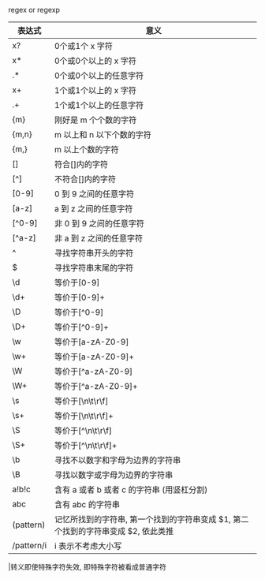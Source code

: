 regex or regexp

表达式|意义
---|---
x?|0个或1个 x 字符
x*|0个或0个以上的 x 字符
.*|0个或0个以上的任意字符
x+|1个或1个以上的 x 字符
.+|1个或1个以上的任意字符
{m}|刚好是 m 个个数的字符
{m,n}|m 以上和 n 以下个数的字符
{m,}|m 以上个数的字符
[]|符合[]内的字符
[^]|不符合[]内的字符
[0-9]|0 到 9 之间的任意字符
[a-z]|a 到 z 之间的任意字符
[^0-9]|非 0 到 9 之间的任意字符
[^a-z]|非 a 到 z 之间的任意字符
^|寻找字符串开头的字符
$|寻找字符串末尾的字符
\d|等价于[0-9]
\d+|等价于[0-9]+
\D|等价于[^0-9]
\D+|等价于[^0-9]+
\w|等价于[a-zA-Z0-9]
\w+|等价于[a-zA-Z0-9]+
\W|等价于[^a-zA-Z0-9]
\W+|等价于[^a-zA-Z0-9]+
\s|等价于[\n\t\r\f]
\s+|等价于[\n\t\r\f]+
\S|等价于[^\n\t\r\f]
\S+|等价于[^\n\t\r\f]+
\b|寻找不以数字和字母为边界的字符串
\B|寻找以数字或字母为边界的字符串
a!b!c|含有 a 或者 b 或者 c 的字符串 (用竖杠分割)
abc|含有 abc 的字符串
(pattern)|记忆所找到的字符串, 第一个找到的字符串变成 $1, 第二个找到的字符串变成 $2, 依此类推
/pattern/i|i 表示不考虑大小写
\|转义即使特殊字符失效, 即特殊字符被看成普通字符


